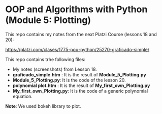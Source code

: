 # OOP and Algorithms with Python (Module 5: Plotting)

This repo contains my notes from the next Platzi Course (lessons 18 and 20): 

https://platzi.com/clases/1775-poo-python/25270-graficado-simple/

This repo contains trhe following files:
- My notes (screenshots) from Lesson 18.
- **graficado_simple.htm** : It is the result of **Module_5_Plotting.py**
- **Module_5_Plotting.py**: It is the code of the lesson 20.
- **polynomial plot.htm** : It is the result of **My_first_own_Plotting.py**
- **My_first_own_Plotting.py**: It is the code of a generic polynomial equation.

**Note**: We used bokeh library to plot.
